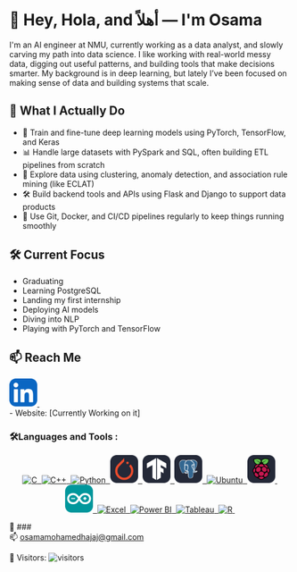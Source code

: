 # 👋 Hey, Hola, and أهلاً — I'm Osama

I'm an AI engineer at NMU, currently working as a data analyst, and slowly carving my path into data science. I like working with real-world messy data, digging out useful patterns, and building tools that make decisions smarter. My background is in deep learning, but lately I’ve been focused on making sense of data and building systems that scale.

## 🔧 What I Actually Do  
- 🧠 Train and fine-tune deep learning models using PyTorch, TensorFlow, and Keras  
- 📊 Handle large datasets with PySpark and SQL, often building ETL pipelines from scratch  
- 🧭 Explore data using clustering, anomaly detection, and association rule mining (like ECLAT)  
- 🛠️ Build backend tools and APIs using Flask and Django to support data products  
- 🧰 Use Git, Docker, and CI/CD pipelines regularly to keep things running smoothly  



## :hammer_and_wrench: Current Focus
- Graduating 
- Learning PostgreSQL 
- Landing my first internship 
- Deploying AI models
- Diving into NLP 
- Playing with PyTorch and TensorFlow 

## 📫 Reach Me
<div id="badges">
  <a href="https://www.linkedin.com/in/osama-mohamed-37b82328a/">
    <img src="https://github.com/tandpfun/skill-icons/blob/main/icons/LinkedIn.svg" alt="LinkedIn Badge"alt="CSS" width="50" height="50"/>&nbsp;
  </a>
</div>
- Website: [Currently Working on it]

### :hammer_and_wrench:Languages and Tools :
<div align="center">
  <a href="https://www.learn-c.org/">
    <img src="https://github.com/yurijserrano/Github-Profile-Readme-Logos/blob/master/programming%20languages/c.svg" alt="C" width="50" height="50"/>&nbsp;
  </a>
  <a href="https://www.learn-cpp.org/">
    <img src="https://github.com/yurijserrano/Github-Profile-Readme-Logos/blob/master/programming%20languages/c%2B%2B.svg" alt="C++" width="50" height="50"/>&nbsp;
  </a>  
  <a href="https://www.learnpython.org/">
    <img src="https://github.com/yurijserrano/Github-Profile-Readme-Logos/blob/master/programming%20languages/python.svg" alt="Python" width="50" height="50"/>&nbsp;
  </a>
  <a href="https://pytorch.org/">
    <img src="https://github.com/tandpfun/skill-icons/blob/main/icons/PyTorch-Dark.svg" alt="PyTorch" width="50" height="50"/>&nbsp;
  </a>
  <a href="https://www.tensorflow.org/">
    <img src="https://github.com/tandpfun/skill-icons/blob/main/icons/TensorFlow-Dark.svg" alt="TensorFlow" width="50" height="50"/>&nbsp;
  </a>
  <a href="https://www.postgresql.org/">
    <img src="https://github.com/tandpfun/skill-icons/blob/main/icons/PostgreSQL-Dark.svg" alt="PostgreSQL" width="50" height="50"/>&nbsp;
  </a>
  <a href="https://releases.ubuntu.com/18.04/">
    <img src="https://user-images.githubusercontent.com/25181517/186884153-99edc188-e4aa-4c84-91b0-e2df260ebc33.png" alt="Ubuntu" width="50" height="50"/>&nbsp;
  </a>          
  <a href="https://www.raspberrypi.org/learn/">
    <img src="https://github.com/tandpfun/skill-icons/blob/main/icons/RaspberryPi-Dark.svg" alt="Raspberry Pi" width="50" height="50"/>&nbsp;
  </a>
  <a href="https://docs.arduino.cc/learn/">
    <img src="https://github.com/tandpfun/skill-icons/blob/main/icons/Arduino.svg" alt="Arduino" width="50" height="50"/>&nbsp;
  </a>
<a href="https://support.microsoft.com/en-us/excel" target="_blank">
  <img src="https://upload.wikimedia.org/wikipedia/commons/3/34/Microsoft_Office_Excel_%282019%E2%80%93present%29.svg" alt="Excel" width="50" height="50"/>&nbsp;
</a>


<a href="https://learn.microsoft.com/en-us/power-bi/" target="_blank">
  <img src="https://uxwing.com/wp-content/themes/uxwing/download/brands-and-social-media/power-bi-icon.svg" alt="Power BI" width="50" height="50"/>&nbsp;
</a>

<a href="https://www.tableau.com/learn" target="_blank">
  <img src="https://www.svgrepo.com/download/354428/tableau-icon.svg" alt="Tableau" width="50" height="50"/>&nbsp;
</a>


<a href="https://www.r-project.org/" target="_blank">
  <img src="https://upload.wikimedia.org/wikipedia/commons/1/1b/R_logo.svg" alt="R" width="50" height="50"/>&nbsp;
</a>

</div>


📎 ###  
📫 osamamohamedhajaj@gmail.com   

👀 Visitors: ![visitors](https://komarev.com/ghpvc/?username=osa2ma&style=flat&color=blue)




